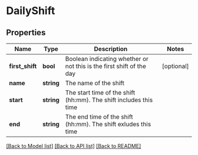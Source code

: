 # DailyShift

## Properties
Name | Type | Description | Notes
------------ | ------------- | ------------- | -------------
**first_shift** | **bool** | Boolean indicating whether or not this is the first shift of the day | [optional] 
**name** | **string** | The name of the shift | 
**start** | **string** | The start time of the shift (hh:mm). The shift includes this time | 
**end** | **string** | The end time of the shift (hh:mm). The shift exludes this time | 

[[Back to Model list]](../README.md#documentation-for-models) [[Back to API list]](../README.md#documentation-for-api-endpoints) [[Back to README]](../README.md)


